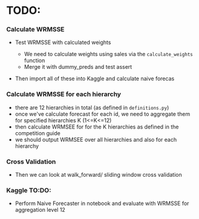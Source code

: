 # TODO:

### Calculate WRMSSE
- Test WRMSSE with calculated weights
    - We need to calculate weights using sales via the `calculate_weights` function
    - Merge it with dummy_preds and test assert

- Then import all of these into Kaggle and calculate naive forecas

### Calculate WRMSSE for each hierarchy
 - there are 12 hierarchies in total (as defined in `definitions.py`)
 - once we've calculate forecast for each id, we need to aggregate them for specified hierarchies K (1<=K<=12)
 - then calculate WRMSEE for for the K hierarchies as defined in the competition guide
 - we should output WRMSEE over all hierarchies and also for each hierarchy

### Cross Validation
- Then we can look at walk_forward/ sliding window cross validation


### Kaggle TO:DO:
- Perform Naive Forecaster in notebook and evaluate with WRMSSE for aggregation level 12
